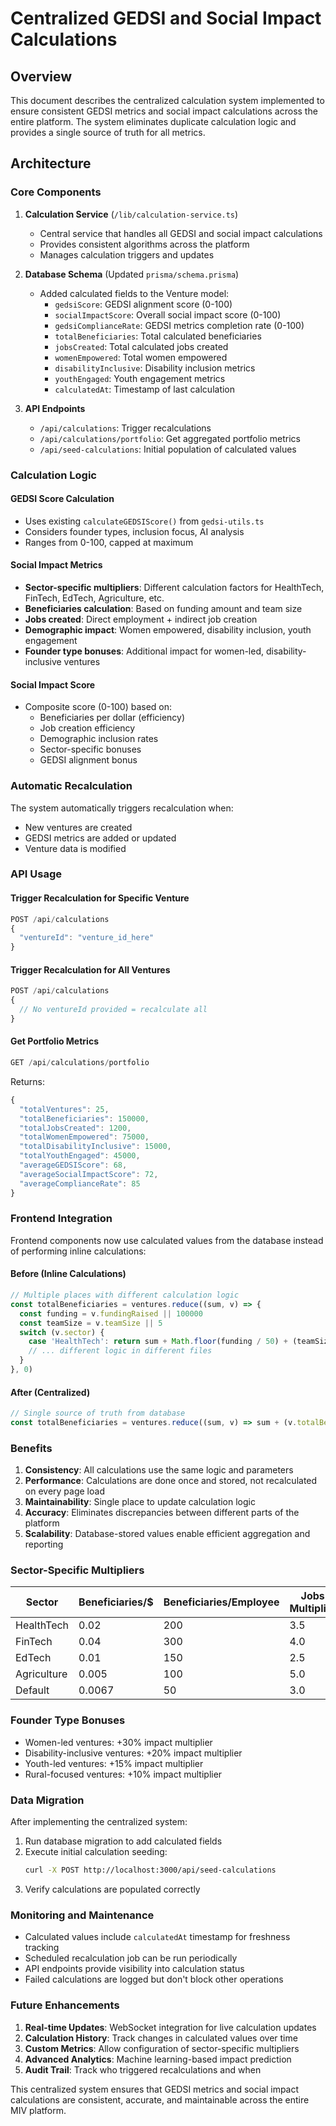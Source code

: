 # Centralized GEDSI and Social Impact Calculations

## Overview

This document describes the centralized calculation system implemented to ensure consistent GEDSI metrics and social impact calculations across the entire platform. The system eliminates duplicate calculation logic and provides a single source of truth for all metrics.

## Architecture

### Core Components

1. **Calculation Service** (`/lib/calculation-service.ts`)
   - Central service that handles all GEDSI and social impact calculations
   - Provides consistent algorithms across the platform
   - Manages calculation triggers and updates

2. **Database Schema** (Updated `prisma/schema.prisma`)
   - Added calculated fields to the Venture model:
     - `gedsiScore`: GEDSI alignment score (0-100)
     - `socialImpactScore`: Overall social impact score (0-100)
     - `gedsiComplianceRate`: GEDSI metrics completion rate (0-100)
     - `totalBeneficiaries`: Total calculated beneficiaries
     - `jobsCreated`: Total calculated jobs created
     - `womenEmpowered`: Total women empowered
     - `disabilityInclusive`: Disability inclusion metrics
     - `youthEngaged`: Youth engagement metrics
     - `calculatedAt`: Timestamp of last calculation

3. **API Endpoints**
   - `/api/calculations`: Trigger recalculations
   - `/api/calculations/portfolio`: Get aggregated portfolio metrics
   - `/api/seed-calculations`: Initial population of calculated values

### Calculation Logic

#### GEDSI Score Calculation
- Uses existing `calculateGEDSIScore()` from `gedsi-utils.ts`
- Considers founder types, inclusion focus, AI analysis
- Ranges from 0-100, capped at maximum

#### Social Impact Metrics
- **Sector-specific multipliers**: Different calculation factors for HealthTech, FinTech, EdTech, Agriculture, etc.
- **Beneficiaries calculation**: Based on funding amount and team size
- **Jobs created**: Direct employment + indirect job creation
- **Demographic impact**: Women empowered, disability inclusion, youth engagement
- **Founder type bonuses**: Additional impact for women-led, disability-inclusive ventures

#### Social Impact Score
- Composite score (0-100) based on:
  - Beneficiaries per dollar (efficiency)
  - Job creation efficiency
  - Demographic inclusion rates
  - Sector-specific bonuses
  - GEDSI alignment bonus

### Automatic Recalculation

The system automatically triggers recalculation when:
- New ventures are created
- GEDSI metrics are added or updated
- Venture data is modified

### API Usage

#### Trigger Recalculation for Specific Venture
```javascript
POST /api/calculations
{
  "ventureId": "venture_id_here"
}
```

#### Trigger Recalculation for All Ventures
```javascript
POST /api/calculations
{
  // No ventureId provided = recalculate all
}
```

#### Get Portfolio Metrics
```javascript
GET /api/calculations/portfolio
```

Returns:
```javascript
{
  "totalVentures": 25,
  "totalBeneficiaries": 150000,
  "totalJobsCreated": 1200,
  "totalWomenEmpowered": 75000,
  "totalDisabilityInclusive": 15000,
  "totalYouthEngaged": 45000,
  "averageGEDSIScore": 68,
  "averageSocialImpactScore": 72,
  "averageComplianceRate": 85
}
```

### Frontend Integration

Frontend components now use calculated values from the database instead of performing inline calculations:

#### Before (Inline Calculations)
```javascript
// Multiple places with different calculation logic
const totalBeneficiaries = ventures.reduce((sum, v) => {
  const funding = v.fundingRaised || 100000
  const teamSize = v.teamSize || 5
  switch (v.sector) {
    case 'HealthTech': return sum + Math.floor(funding / 50) + (teamSize * 200)
    // ... different logic in different files
  }
}, 0)
```

#### After (Centralized)
```javascript
// Single source of truth from database
const totalBeneficiaries = ventures.reduce((sum, v) => sum + (v.totalBeneficiaries || 0), 0)
```

### Benefits

1. **Consistency**: All calculations use the same logic and parameters
2. **Performance**: Calculations are done once and stored, not recalculated on every page load
3. **Maintainability**: Single place to update calculation logic
4. **Accuracy**: Eliminates discrepancies between different parts of the platform
5. **Scalability**: Database-stored values enable efficient aggregation and reporting

### Sector-Specific Multipliers

| Sector | Beneficiaries/$ | Beneficiaries/Employee | Jobs Multiplier | Women Rate | Disability Rate | Youth Rate |
|--------|-----------------|------------------------|-----------------|------------|-----------------|------------|
| HealthTech | 0.02 | 200 | 3.5 | 60% | 15% | 40% |
| FinTech | 0.04 | 300 | 4.0 | 70% | 10% | 50% |
| EdTech | 0.01 | 150 | 2.5 | 55% | 20% | 80% |
| Agriculture | 0.005 | 100 | 5.0 | 50% | 8% | 30% |
| Default | 0.0067 | 50 | 3.0 | 50% | 12% | 40% |

### Founder Type Bonuses

- Women-led ventures: +30% impact multiplier
- Disability-inclusive ventures: +20% impact multiplier
- Youth-led ventures: +15% impact multiplier
- Rural-focused ventures: +10% impact multiplier

### Data Migration

After implementing the centralized system:

1. Run database migration to add calculated fields
2. Execute initial calculation seeding:
   ```bash
   curl -X POST http://localhost:3000/api/seed-calculations
   ```
3. Verify calculations are populated correctly

### Monitoring and Maintenance

- Calculated values include `calculatedAt` timestamp for freshness tracking
- Scheduled recalculation job can be run periodically
- API endpoints provide visibility into calculation status
- Failed calculations are logged but don't block other operations

### Future Enhancements

1. **Real-time Updates**: WebSocket integration for live calculation updates
2. **Calculation History**: Track changes in calculated values over time
3. **Custom Metrics**: Allow configuration of sector-specific multipliers
4. **Advanced Analytics**: Machine learning-based impact prediction
5. **Audit Trail**: Track who triggered recalculations and when

This centralized system ensures that GEDSI metrics and social impact calculations are consistent, accurate, and maintainable across the entire MIV platform.
